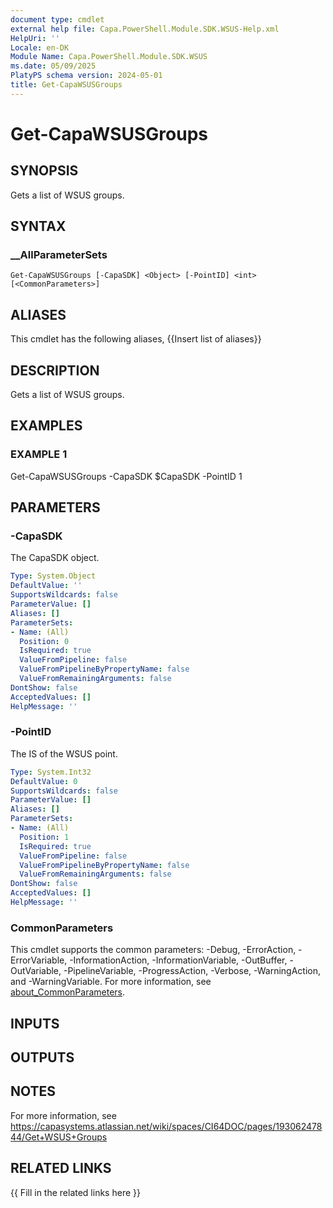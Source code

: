 ```yaml
---
document type: cmdlet
external help file: Capa.PowerShell.Module.SDK.WSUS-Help.xml
HelpUri: ''
Locale: en-DK
Module Name: Capa.PowerShell.Module.SDK.WSUS
ms.date: 05/09/2025
PlatyPS schema version: 2024-05-01
title: Get-CapaWSUSGroups
---
```


# Get-CapaWSUSGroups

## SYNOPSIS

Gets a list of WSUS groups.

## SYNTAX

### __AllParameterSets

```
Get-CapaWSUSGroups [-CapaSDK] <Object> [-PointID] <int> [<CommonParameters>]
```

## ALIASES

This cmdlet has the following aliases,
  {{Insert list of aliases}}

## DESCRIPTION

Gets a list of WSUS groups.

## EXAMPLES

### EXAMPLE 1

Get-CapaWSUSGroups -CapaSDK $CapaSDK -PointID 1

## PARAMETERS

### -CapaSDK

The CapaSDK object.

```yaml
Type: System.Object
DefaultValue: ''
SupportsWildcards: false
ParameterValue: []
Aliases: []
ParameterSets:
- Name: (All)
  Position: 0
  IsRequired: true
  ValueFromPipeline: false
  ValueFromPipelineByPropertyName: false
  ValueFromRemainingArguments: false
DontShow: false
AcceptedValues: []
HelpMessage: ''
```

### -PointID

The IS of the WSUS point.

```yaml
Type: System.Int32
DefaultValue: 0
SupportsWildcards: false
ParameterValue: []
Aliases: []
ParameterSets:
- Name: (All)
  Position: 1
  IsRequired: true
  ValueFromPipeline: false
  ValueFromPipelineByPropertyName: false
  ValueFromRemainingArguments: false
DontShow: false
AcceptedValues: []
HelpMessage: ''
```

### CommonParameters

This cmdlet supports the common parameters: -Debug, -ErrorAction, -ErrorVariable,
-InformationAction, -InformationVariable, -OutBuffer, -OutVariable, -PipelineVariable,
-ProgressAction, -Verbose, -WarningAction, and -WarningVariable. For more information, see
[about_CommonParameters](https://go.microsoft.com/fwlink/?LinkID=113216).

## INPUTS

## OUTPUTS

## NOTES

For more information, see https://capasystems.atlassian.net/wiki/spaces/CI64DOC/pages/19306247844/Get+WSUS+Groups


## RELATED LINKS

{{ Fill in the related links here }}


